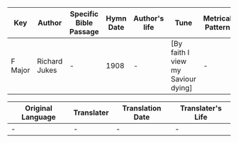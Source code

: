 Key | Author   | Specific Bible Passage     |Hymn Date |Author's life |Tune |Metrical Pattern   |Composer/Source
-- | --------- | ---------------------------|----------|--------------|-----|-------------------|-------------  
F Major |Richard Jukes |- |1908 |- |[By faith I view my Saviour dying] |- |D. F. Auber

Original Language | Translater | Translation Date   | Translater's Life  
----------------- | --------- | --------------------|-------------     
\- |- |- |-
